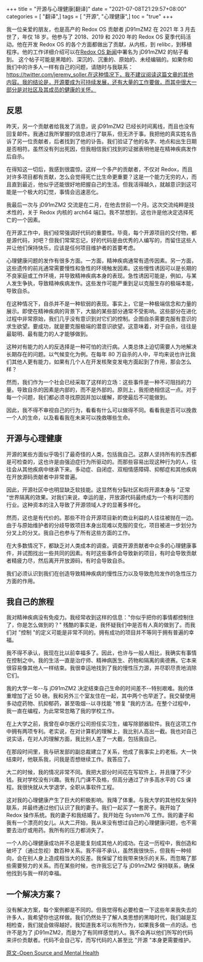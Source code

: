 +++
title = "开源与心理健康[翻译]"
date = "2021-07-08T21:29:57+08:00"
categories = [ "翻译",]
tags = [ "开源", "心理健康",]
toc = "true"
+++


我一位亲爱的朋友，也是高产的 Redox OS 贡献者 jD91mZM2 在 2021 年 3 月去世了，年仅 18 岁。他参与了 2018、2019 和 2020 年的 Redox OS 夏季代码活动。他在开发 Redox OS 的各个方面都做出了贡献，从内核，到 relibc，到移植程序。他的工作详细介绍可以在[Redox OS 新闻](https://www.redox-os.org/news/ )中署名为 jD91mZM2 的帖子看到。
这个帖子可能是黑暗的、深沉的、沉重的、原始的、未经编辑的。如果你和我们中的许多人一样有自己的问题，请随时与我联系：https://twitter.com/jeremy_soller.在这种情况下，我不建议阅读这篇文章的其他内容。我的结论是，开源要成为可持续发展，还有大量的工作要做，而其中很大一部分是对社区及其成员的健康的关怀。

<!--more-->

## 反思
昨天，另一个贡献者给我发了消息，说 jD91mZM2 已经长时间离线，而且也没有回复邮件。我通过我所掌握的信息进行了联系，但无济于事。我把他的真实姓名告诉了另一位贡献者，后者找到了他的讣告。我们验证了他的名字、地点和出生日期是否相符。虽然没有列出死因，但我相信我们找到的证据表明他是在精神疾病发作后自杀。

在得知这一切后，我感到很震惊。这样一个多产的贡献者，不仅对 Redox，而且对许多项目都有贡献，怎么会觉得死亡比生命更重要？这是一个能力无穷的人，而且直到最近，他似乎还能很好地把握自己的生活。但我活得越久，就越意识到这可能是一个极大的幻觉，事情会迅速恶化。

我最后一次与 jD91mZM2 交流是在二月，在他去世前一个月。这次交流纯粹是技术性的，关于 Redox 内核的 arch64 端口。我不禁想到，这也许是他决定选择死亡的一个因素。

在开源工作中，我们经常强调好代码的重要性。毕竟，每个开源项目的交付物，都是源代码，对吧？但我们常常忘记，好的代码是由优秀的人编写的，而留住这些人并让他们保持快乐，应该是任何项目维护者的首要考虑。

心理健康问题的发作有很多方面。一方面，精神疾病通常有遗传因素。另一方面，这些遗传的前兆通常需要慢性和急性的环境触发因素。这些慢性诱因可以是长期的不良家庭或工作环境，并导致精神疾病本身的表现。急性诱因可能是，例如，与某人发生争执，导致精神疾病发作。这些发作可能严重到足以克服生存的极端本能，导致自杀。

在这种情况下，自杀并不是一种软弱的表现。事实上，它是一种极端信念和力量的展示。即使在精神疾病的背景下，大脑的某些部分通常不受影响。这些部分在进化过程中非常原始，我们几乎没有意识到对它们的控制。企图自杀需要克服有意识的求生欲望。要成功，就是要克服极端的潜意识欲望。这意味着，对于自杀，往往是最聪明、最有能力的人才能够做到。

这种对有能力的人的反选择是一种可怕的流行病。人类总体上迫切需要人为地解决长期存在的问题。以气候变化为例。在每年 80 万自杀的人中，平均来说也许比我们其他人更有能力，如果有几个人在开发核聚变发电方面起到了作用，那会怎么样？

然而，我们作为一个社会已经采取了这样的立场：这些事件是一种不可阻挡的力量。导致自杀的因素是内部的，而不是外部的。原则上，我拒绝相信这一点。对于每一个问题，我们都必须寻找原因并加以缓解，即使最后不可能做到。

因此，我不得不审视自己的行为，看看有什么可以做得不同。看看我是否可以挽救一个人的生命，以及看看我在未来可以挽救哪些生命。

## 开源与心理健康
开源的某些方面似乎吸引了最奇怪的人类，包括我自己。这群人坚持所有的东西都是可检查的，这也许是由强迫症行为所驱动的。而那些容易出现这种行为的人，往往会从其他疾病中继承下来。多动症、自闭症、双相情感障碍、抑郁症和其他疾病在开放源码贡献者中非常普遍。

因此，开源社区中也明显缺乏软技能。这显然有分裂社区和将开源本身与 "正常 "世界隔离的效果。对我们来说，幸运的是，开放源代码最终成为一个有利可图的行业。这种资本的注入导致了开源领域人才的显著多样化。

然而，这也是有代价的。那些不符合开源项目新的商业利益的人往往被抛在一边。由于与原始维护者的分歧导致项目本身出现难以克服的变化，项目被进一步划分为分叉上的分叉。我自己也参与了所有这些方面的工作。

在大多数情况下，都缺乏对人类成本的调查。调查开源贡献者中众多的心理健康事件，并试图找出一些共同的因素。有时这些事件会导致新的项目，有时会导致贡献者精疲力尽，然后离开开放源码，有时会导致自杀。

我们必须认识到我们在创造导致精神疾病的慢性压力以及导致危险发作的急性压力方面的作用。

## 我自己的旅程
我对精神疾病没有免疫力。我经常收到这样的信息："你似乎把你的事情都控制住了，你是怎么做到的？" 残酷的事实是，我怀疑我们中是否有人真的做到了。而我们对 "控制 "的定义可能是非常不同的。拥有成功的项目并不等同于拥有普遍的幸福。

我不得不承认，我现在比以前幸福多了。因此，也许与一般人相比，我确实有事情在控制之中。我的生活一直是治疗师、精神病医生、药物和隔离的奥德赛。它本来很容易像其他人一样结束。我很幸运地找到了我的慢性压力源，并尽职尽责地消除它们。

我的大学一年--与 jD91mZM2 决定结束自己生命的时间差不--特别艰难。我的体重增加了近 50 磅。我和另外三个室友住在一起，其中两个也早逝了。我交替使用多动症药物、抗抑郁药，甚至吸烟--以寻找能 "修复 "我的方法。在整个过程中，我一直在编程，为此常常忽略了我的学校工作。

在上大学之前，我曾在卓尔医疗公司担任实习生，编写除颤器软件。我在这项工作中拥有两项专利。老实说，在对计算机的理解上，我比别人高出一截。我也对自己说实话，在对人的理解方面，我比别人差了一大截，包括我自己。

在那段时间里，我与研发部的副总裁建立了关系，他成了我事实上的老板。大一快结束时，他联系我，问我是否想继续工作。我答应了。

大二的时候，我的情况非常不同。我把大部分时间花在写软件上，并且赚了不少钱。我对学校没有兴趣。我有几门课不及格，但高分通过了许多高水平的 CS 课程。我很快就从大学退学，全职从事软件工程。

这对我的心理健康产生了巨大的积极影响。我降了体重。与我大学的其他校友保持联系，并最终通过他们认识了我的妻子。我们一起买了一套房子。我开始了 Redox 操作系统。我的妻子和我结婚了。我开始在 System76 工作。我的妻子和我有一个漂亮的女儿。从大二开始，我从来没有想过自己的心理健康问题，也不需要去治疗或用药。我所有的压力都消失了。

一个人的心理健康成功并不总是能复刻成其他人的成功。在这一历程中，我创造和破坏了（通过忽视）数百种关系。我不得不承认，虽然我很快乐，但我有一种倾向，会在别人身上造成相当大的反差。我保留了给我带来快乐的关系，而忽略了那些需要努力的关系。而在某些时候，也许我忘记了与 jD91mZM2 保持联系，确保他找到与我一样的幸福。

## 一个解决方案？
没有解决方案，每个案例都是不同的。但我觉得有必要检查一下这些年来我失去的许多人，我希望你也这样做。我们仍然处于了解人类思想的黑暗时代，我们越是互相检查，我们就会做得越好。我知道我本可以有所作为，如果我多做一点的话。也许不是为了 jD91mZM2，而是为了有同样感觉的人。我不会再以他们所写的代码来评价贡献者。代码不会自己写，而写代码的人甚至比 "开源 "本身更需要维护。


[原文-Open Source and Mental Health](https://www.redox-os.org/zh/news/open-source-mental-health/)


